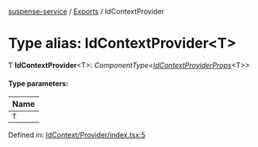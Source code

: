 [suspense-service](../README.md) / [Exports](../modules.md) / IdContextProvider

# Type alias: IdContextProvider<T\>

Ƭ **IdContextProvider**<T\>: *ComponentType*<[*IdContextProviderProps*](../interfaces/idcontextproviderprops.md)<T\>\>

#### Type parameters:

| Name |
| :------ |
| `T` |

Defined in: [IdContext/Provider/index.tsx:5](https://github.com/patrickroberts/suspense-service/blob/master/src/IdContext/Provider/index.tsx#L5)
